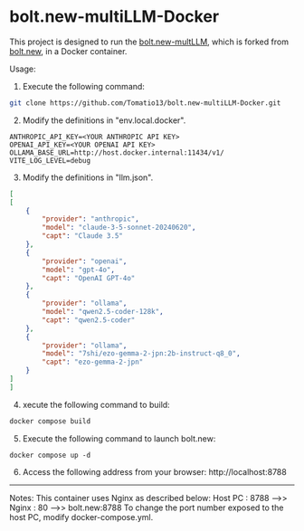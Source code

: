 # bolt.new-multiLLM-Docker

This project is designed to run the [bolt.new-multLLM](https://github.com/Tomatio13/bolt.new-multiLLM), which is forked from [bolt.new](https://github.com/stackblitz/bolt.new), in a Docker container.

Usage:

1. Execute the following command:
```bash
git clone https://github.com/Tomatio13/bolt.new-multiLLM-Docker.git
```

2. Modify the definitions in "env.local.docker".
```
ANTHROPIC_API_KEY=<YOUR ANTHROPIC API KEY>
OPENAI_API_KEY=<YOUR OPENAI API KEY>
OLLAMA_BASE_URL=http://host.docker.internal:11434/v1/
VITE_LOG_LEVEL=debug
```

3. Modify the definitions in "llm.json".
```json
[
[
    {
        "provider": "anthropic",
        "model": "claude-3-5-sonnet-20240620",
        "capt": "Claude 3.5"
    },
    {
        "provider": "openai",
        "model": "gpt-4o",
        "capt": "OpenAI GPT-4o"
    },
    {
        "provider": "ollama",
        "model": "qwen2.5-coder-128k",
        "capt": "qwen2.5-coder"
    },
    {
        "provider": "ollama",
        "model": "7shi/ezo-gemma-2-jpn:2b-instruct-q8_0",
        "capt": "ezo-gemma-2-jpn"
    }
]
]
```
4. xecute the following command to build:
```bash
docker compose build
```

5. Execute the following command to launch bolt.new:
```
docker compose up -d 
```
6. Access the following address from your browser:
 http://localhost:8788

---
Notes: 
This container uses Nginx as described below: 
 Host PC : 8788 -->> Nginx : 80 -->> bolt.new:8788 
To change the port number exposed to the host PC, modify docker-compose.yml.